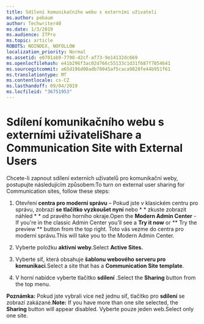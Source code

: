 ```yaml
---
title: Sdílení komunikačního webu s externími uživateli
ms.author: pebaum
author: Techwriter40
ms.date: 1/3/2019
ms.audience: ITPro
ms.topic: article
ROBOTS: NOINDEX, NOFOLLOW
localization_priority: Normal
ms.assetid: e0701ab9-7798-42cf-af73-9e14132dc669
ms.openlocfilehash: e41b296f3ac02d766c55133c1d31f687f7854641
ms.sourcegitcommit: a65d196d00adb70045af5caca9828fe44b951f61
ms.translationtype: MT
ms.contentlocale: cs-CZ
ms.lasthandoff: 09/04/2019
ms.locfileid: "36751953"
---
```

# <a name="share-a-communication-site-with-external-users"></a><span data-ttu-id="4e96e-102">Sdílení komunikačního webu s externími uživateli</span><span class="sxs-lookup"><span data-stu-id="4e96e-102">Share a Communication Site with External Users</span></span>

<span data-ttu-id="4e96e-103">Chcete-li zapnout sdílení externích uživatelů pro komunikační weby, postupujte následujícím způsobem:</span><span class="sxs-lookup"><span data-stu-id="4e96e-103">To turn on external user sharing for Communication sites, follow these steps:</span></span> 
  
1. <span data-ttu-id="4e96e-104">Otevření **centra pro moderní správu** – Pokud jste v klasickém centru pro správu, zobrazí **se tlačítko vyzkoušet nyní** nebo \* \* zkuste zobrazit náhled \* \* od pravého horního okraje.</span><span class="sxs-lookup"><span data-stu-id="4e96e-104">Open the **Modern Admin Center** - If you're in the classic Admin Center you'll see a **Try it now** or \*\* Try the preview \*\* button from the top right.</span></span> <span data-ttu-id="4e96e-105">Toto vás vezme do centra pro moderní správu.</span><span class="sxs-lookup"><span data-stu-id="4e96e-105">This will take you to the Modern Admin Center.</span></span> 
  
2. <span data-ttu-id="4e96e-106">Vyberte položku **aktivní weby.**</span><span class="sxs-lookup"><span data-stu-id="4e96e-106">Select **Active Sites.**</span></span>
  
3. <span data-ttu-id="4e96e-107">Vyberte síť, která obsahuje **šablonu webového serveru pro komunikaci**.</span><span class="sxs-lookup"><span data-stu-id="4e96e-107">Select a site that has a **Communication Site template**.</span></span> 
  
4. <span data-ttu-id="4e96e-108">V horní nabídce vyberte tlačítko **sdílení** .</span><span class="sxs-lookup"><span data-stu-id="4e96e-108">Select the **Sharing** button from the top menu.</span></span> 
  
 <span data-ttu-id="4e96e-109">**Poznámka:** Pokud jste vybrali více než jednu síť, tlačítko pro **sdílení** se zobrazí zakázané.</span><span class="sxs-lookup"><span data-stu-id="4e96e-109">**Note:** If you have more than one site selected, the **Sharing** button will appear disabled.</span></span> <span data-ttu-id="4e96e-110">Vyberte pouze jeden web.</span><span class="sxs-lookup"><span data-stu-id="4e96e-110">Select only one site.</span></span> 
  


